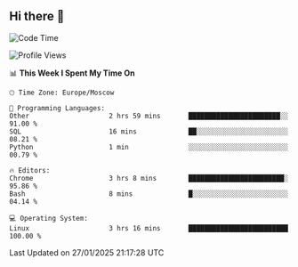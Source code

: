 ## Hi there 👋
<!--START_SECTION:waka-->
![Code Time](http://img.shields.io/badge/Code%20Time-4%2C692%20hrs%206%20mins-blue)

![Profile Views](http://img.shields.io/badge/Profile%20Views-0-blue)

📊 **This Week I Spent My Time On** 

```text
🕑︎ Time Zone: Europe/Moscow

💬 Programming Languages: 
Other                    2 hrs 59 mins       ███████████████████████░░   91.00 % 
SQL                      16 mins             ██░░░░░░░░░░░░░░░░░░░░░░░   08.21 % 
Python                   1 min               ░░░░░░░░░░░░░░░░░░░░░░░░░   00.79 % 

🔥 Editors: 
Chrome                   3 hrs 8 mins        ████████████████████████░   95.86 % 
Bash                     8 mins              █░░░░░░░░░░░░░░░░░░░░░░░░   04.14 % 

💻 Operating System: 
Linux                    3 hrs 16 mins       █████████████████████████   100.00 % 
```


 Last Updated on 27/01/2025 21:17:28 UTC
<!--END_SECTION:waka-->
<!--
**w3ll1ngt/w3ll1ngt** is a ✨ _special_ ✨ repository because its `README.md` (this file) appears on your GitHub profile.

Here are some ideas to get you started:

- 🔭 I’m currently working on ...
- 🌱 I’m currently learning ...
- 👯 I’m looking to collaborate on ...
- 🤔 I’m looking for help with ...
- 💬 Ask me about ...
- 📫 How to reach me: ...
- 😄 Pronouns: ...
- ⚡ Fun fact: ...
-->
